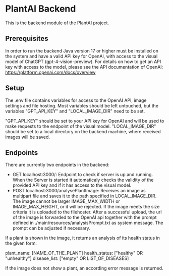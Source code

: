 # PlantAI Backend

This is the backend module of the PlantAI project.

## Prerequisites

In order to run the backend Java version 17 or higher must be installed on the system and have a valid API key for OpenAI, with access to the visual model of ChatGPT (gpt-4-vision-preview). For details on how to get an API key with access to the model, please see the API documentation of OpenAI: https://platform.openai.com/docs/overview

## Setup

The .env file contains variables for access to the OpenAI API, image settings and file hosting. Most variables should be left untouched, but the variables "GPT_API_KEY" and "LOCAL_IMAGE_DIR" need to be set.

"GPT_API_KEY" should be set to your API key for OpenAI and will be used to make requests to the endpoint of the visual model.
"LOCAL_IMAGE_DIR" should be set to a local directory on the backend machine, where received images will be saved.

## Endpoints

There are currently two endpoints in the backend:
* GET localhost:3000/: Endpoint to check if server is up and running. When the Server is started it automaticaly checks the validity of the provided API key and if it has access to the visual model.
* POST localhost:3000/analysePlantImage: Receives an image as multipart file and saves it to the path specified in LOCAL_IMAGE_DIR. The image cannot be larger IMAGE_MAX_WIDTH or IMAGE_MAX_HEIGHT, or it will be rejected. If the image meets the size criteria it is uploaded to the filehoster. After a successful upload, the url of the image is forwarded to the OpenAI api together with the prompt defined in ./main/resources/analysisPrompt.txt as system message. The prompt can be adjusted if necessary.

If a plant is shown in the image, it returns an analysis of its health status in the given form:

plant_name: [NAME_OF_THE_PLANT]
health_status: ["healthy" OR "unhealthy"]
disease_list: ["empty" OR LIST_OF_DISEASES]

If the image does not show a plant, an according error message is returned.
